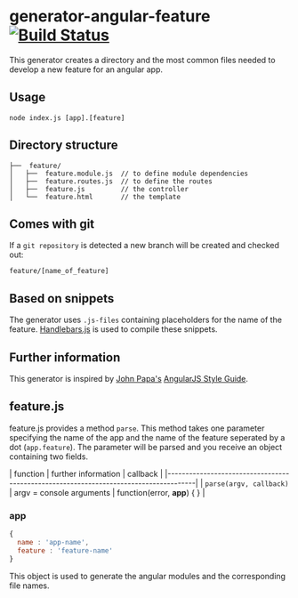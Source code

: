 # generator-angular-feature [![Build Status](https://travis-ci.org/GregOnNet/generator-angular-feature.svg?branch=master)](https://travis-ci.org/GregOnNet/generator-angular-feature)

This generator creates a directory and the most common files needed to develop a
new feature for an angular app.

## Usage

```
node index.js [app].[feature]
```

## Directory structure

```
├──  feature/
│   ├──  feature.module.js  // to define module dependencies
│   ├──  feature.routes.js  // to define the routes
│   ├──  feature.js         // the controller
│   └──  feature.html       // the template
```

## Comes with git

If a `git repository` is detected a new branch will be created and checked out:

```
feature/[name_of_feature]
```

## Based on snippets

The generator uses `.js-files` containing placeholders for the name of the feature.
[Handlebars.js](https://github.com/wycats/handlebars.js) is used to compile these snippets.

## Further information

This generator is inspired by [John Papa's](https://twitter.com/John_Papa) [AngularJS Style Guide](https://github.com/johnpapa/angularjs-styleguide).

## feature.js

feature.js provides a method `parse`. This method takes one parameter specifying the name of the app and the name of the feature seperated by a dot (`app.feature`).
The parameter will be parsed and you receive an object containing two fields.

| function                   | further information      | callback                     |
|--------------------------------------------------------------------------------------|
| `parse(argv, callback)`    | argv = console arguments | function(error, **app**) { } |

### app

```javascript
{
  name : 'app-name',
  feature : 'feature-name'
}
```

This object is used to generate the angular modules and the corresponding file names.
